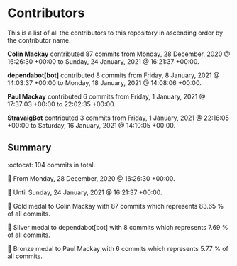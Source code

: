 # Contributors

This is a list of all the contributors to this repository in ascending order by the contributor name.

**Colin Mackay** contributed 87 commits from Monday, 28 December, 2020 @ 16:26:30 +00:00 to Sunday, 24 January, 2021 @ 16:21:37 +00:00.

**dependabot[bot]** contributed 8 commits from Friday, 8 January, 2021 @ 14:03:37 +00:00 to Monday, 18 January, 2021 @ 14:08:06 +00:00.

**Paul Mackay** contributed 6 commits from Friday, 1 January, 2021 @ 17:37:03 +00:00 to 22:02:35 +00:00.

**StravaigBot** contributed 3 commits from Friday, 1 January, 2021 @ 22:16:05 +00:00 to Saturday, 16 January, 2021 @ 14:10:05 +00:00.

## Summary

:octocat: 104 commits in total.

:date: From Monday, 28 December, 2020 @ 16:26:30 +00:00.

:date: Until Sunday, 24 January, 2021 @ 16:21:37 +00:00.

:1st_place_medal: Gold medal to Colin Mackay with 87 commits which represents 83.65 % of all commits.

:2nd_place_medal: Silver medal to dependabot[bot] with 8 commits which represents 7.69 % of all commits.

:3rd_place_medal: Bronze medal to Paul Mackay with 6 commits which represents 5.77 % of all commits.

